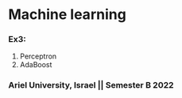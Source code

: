 # Machine learning

### Ex3: 
1. Perceptron
2. AdaBoost

### Ariel University, Israel || Semester B 2022

